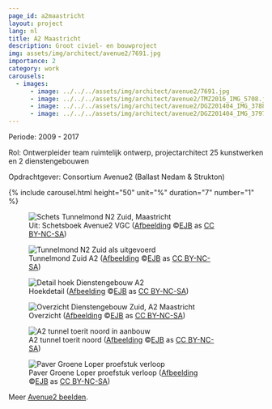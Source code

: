 ```yaml
---
page_id: a2maastricht
layout: project
lang: nl
title: A2 Maastricht
description: Groot civiel- en bouwproject
img: assets/img/architect/avenue2/7691.jpg
importance: 2
category: work
carousels:
  - images:
      - image: ../../../assets/img/architect/avenue2/7691.jpg
      - image: ../../../assets/img/architect/avenue2/TMZ2016_IMG_5708.jpg
      - image: ../../../assets/img/architect/avenue2/DGZ201404_IMG_3788.jpg
      - image: ../../../assets/img/architect/avenue2/DGZ201404_IMG_3797.jpg
---
```


Periode: 2009 - 2017

Rol: Ontwerpleider team ruimtelijk ontwerp, projectarchitect 25 kunstwerken en 2 dienstengebouwen

Opdrachtgever: Consortium Avenue2 (Ballast Nedam & Strukton)

{% include carousel.html height="50" unit="%" duration="7" number="1" %}

<!-- inline slider -->

<div class="card mx-auto mb-3 p-3" style="max-width: 90%;">
<div class="row">
<div class="col-sm">
<figure><img src='{{ "/assets/img/architect/avenue2/7691.jpg" | relative_url }}' alt='Schets Tunnelmond N2 Zuid, Maastricht' class='img-fluid'>
<figcaption class="kleiner">Uit: Schetsboek Avenue2 VGC (<a prefix="dct: https://purl.org/dc/terms/" href="https://purl.org/dc/dcmitype/Image" property="dct:title" rel="dct:type">Afbeelding</a> &copy;<a prefix="cc: https://creativecommons.org/ns#" href="https://www.ebroerse.nl" property="cc:attributionName" rel="cc:attributionURL">EJB</a> as <a rel="license" href="https://creativecommons.org/licenses/by-nc-sa/4.0/">CC BY-NC-SA</a>)</figcaption></figure>
</div>
<div class="col-sm">
<figure><img src='{{ "/assets/img/architect/avenue2/TMZ2016_IMG_5708.jpg" | relative_url }}' alt='Tunnelmond N2 Zuid als uitgevoerd' class='img-fluid'>
<figcaption class="kleiner">Tunnelmond Zuid A2 (<a prefix="dct: https://purl.org/dc/terms/" href="https://purl.org/dc/dcmitype/Image" property="dct:title" rel="dct:type">Afbeelding</a> &copy;<a prefix="cc: https://creativecommons.org/ns#" href="https://www.ebroerse.nl" property="cc:attributionName" rel="cc:attributionURL">EJB</a> as <a rel="license" href="https://creativecommons.org/licenses/by-nc-sa/4.0/">CC BY-NC-SA</a>)</figcaption></figure>
</div>
</div>

<div class="row">
<div class="col-sm">
<figure><img src='{{ "/assets/img/architect/avenue2/DGZ201404_IMG_3788.jpg" | relative_url }}' alt='Detail hoek Dienstengebouw A2' class='img-fluid'>
<figcaption class="kleiner">Hoekdetail (<a prefix="dct: https://purl.org/dc/terms/" href="https://purl.org/dc/dcmitype/Image" property="dct:title" rel="dct:type">Afbeelding</a> &copy;<a prefix="cc: https://creativecommons.org/ns#" href="https://www.ebroerse.nl" property="cc:attributionName" rel="cc:attributionURL">EJB</a> as <a rel="license" href="https://creativecommons.org/licenses/by-nc-sa/4.0/">CC BY-NC-SA</a>)</figcaption></figure>
</div>
<div class="col-sm">
<figure><img src='{{ "/assets/img/architect/avenue2/DGZ201404_IMG_3797.jpg" | relative_url }}' alt='Overzicht Dienstengebouw Zuid, A2 Maastricht' class='img-fluid'>
<figcaption class="kleiner">Overzicht (<a prefix="dct: https://purl.org/dc/terms/" href="https://purl.org/dc/dcmitype/Image" property="dct:title" rel="dct:type">Afbeelding</a> &copy;<a prefix="cc: https://creativecommons.org/ns#" href="https://www.ebroerse.nl" property="cc:attributionName" rel="cc:attributionURL">EJB</a> as <a rel="license" href="https://creativecommons.org/licenses/by-nc-sa/4.0/">CC BY-NC-SA</a>)</figcaption></figure>
</div>
</div>

<div class="row">
<div class="col-sm">
<figure><img src='{{ "/assets/img/architect/avenue2/A2tunnelmondoverzicht.jpg" | relative_url }}' alt='A2 tunnel toerit noord in aanbouw' class='img-fluid'>
<figcaption class="kleiner">A2 tunnel toerit noord (<a prefix="dct: https://purl.org/dc/terms/" href="https://purl.org/dc/dcmitype/Image" property="dct:title" rel="dct:type">Afbeelding</a> &copy;<a prefix="cc: https://creativecommons.org/ns#" href="https://www.ebroerse.nl" property="cc:attributionName" rel="cc:attributionURL">EJB</a> as <a rel="license" href="https://creativecommons.org/licenses/by-nc-sa/4.0/">CC BY-NC-SA</a>)</figcaption></figure>
</div>
<div class="col-sm">
<figure><img src='{{ "/assets/img/architect/avenue2/av2_paververloop_IMG_3879.jpg" | relative_url }}' alt='Paver Groene Loper proefstuk verloop' class='img-fluid'>
<figcaption class="kleiner">Paver Groene Loper proefstuk verloop (<a prefix="dct: https://purl.org/dc/terms/" href="https://purl.org/dc/dcmitype/Image" property="dct:title" rel="dct:type">Afbeelding</a> &copy;<a prefix="cc: https://creativecommons.org/ns#" href="https://www.ebroerse.nl" property="cc:attributionName" rel="cc:attributionURL">EJB</a> as <a rel="license" href="https://creativecommons.org/licenses/by-nc-sa/4.0/">CC BY-NC-SA</a>)</figcaption></figure>
</div>
</div>

</div><!-- einde A2 schetsboek -->

<div class="card mx-auto mb-3 p-3" style="max-width: 90%;">Meer <a href="../../gallery/avenue2.html">Avenue2 beelden</a>.</div>
